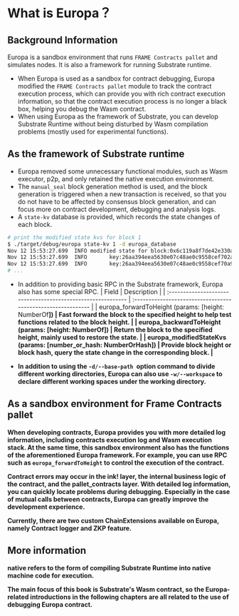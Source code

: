 # What is Europa？

## Background Information

Europa is a sandbox environment that runs `FRAME Contracts pallet` and simulates nodes. It is also a framework for running Substrate runtime.

* When Europa is used as a sandbox for contract debugging, Europa modified the `FRAME Contracts pallet` module to track the contract execution process, which can provide you with rich contract execution information, so that the contract execution process is no longer a black box, helping you debug the Wasm contract.
* When using Europa as the framework of Substrate, you can develop Substrate Runtime without being disturbed by Wasm compilation problems (mostly used for experimental functions).
## As the framework of Substrate runtime

* Europa removed some unnecessary functional modules, such as Wasm executor, p2p, and only retained the native execution environment.
* The `manual_seal` block generation method is used, and the block generation is triggered when a new transaction is received, so that you do not have to be affected by consensus block generation, and can focus more on contract development, debugging and analysis logs.
* A `state-kv` database is provided, which records the state changes of each block.
```bash
# print the modified state kvs for block 1
$ ./target/debug/europa state-kv 1 -d europa_database
Nov 12 15:53:27.699  INFO modified state for block:0x6c119a8f7de42e330aca8b9d3587937aacbbc203cc21650b60644c2f2d33e7fb    
Nov 12 15:53:27.699  INFO       key:26aa394eea5630e07c48ae0c9558cef702a5c1b19ab7a04f536c519aca4983ac|value:[DELETED]    
Nov 12 15:53:27.699  INFO       key:26aa394eea5630e07c48ae0c9558cef70a98fdbe9ce6c55837576c60c7af3850|value:05000000
# ... 
```

* In addition to providing basic RPC in the Substrate framework, Europa also has some special RPC.
| Field                                                        | Description                                                  |
| :----------------------------------------------------------- | :----------------------------------------------------------- |
| europa_forwardToHeight (params: [height: NumberOf<B>])       | Fast forward the block to the specified height to help test functions related to the block height. |
| europa_backwardToHeight (params: [height: NumberOf<B>])      | Return the block to the specified height, mainly used to restore the state. |
| europa_modifiedStateKvs (params: [number_or_hash: NumberOrHash<B>]) | Provide block height or block hash, query the state change in the corresponding block. |

* In addition to using the `-d/--base-path `option command to divide different working directories, Europa can also use `-w/--workspace` to declare different working spaces under the working directory.
## As a sandbox environment for Frame Contracts pallet

When developing contracts, Europa provides you with more detailed log information, including contracts execution log and Wasm execution stack. At the same time, this sandbox environment also has the functions of the aforementioned Europa framework. For example, you can use RPC such as `europa_forwardToHeight` to control the execution of the contract.

Contract errors may occur in the ink! layer, the internal business logic of the contract, and the pallet_contracts layer. With detailed log information, you can quickly locate problems during debugging. Especially in the case of mutual calls between contracts, Europa can greatly improve the development experience.

Currently, there are two custom ChainExtensions available on Europa, namely Contract logger and ZKP feature.

## More information

native refers to the form of compiling Substrate Runtime into native machine code for execution.

The main focus of this book is Substrate's Wasm contract, so the Europa-related introductions in the following chapters are all related to the use of debugging Europa contract.



